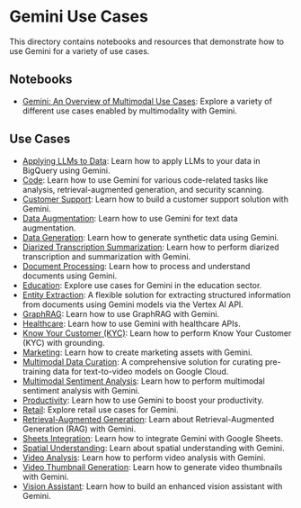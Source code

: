 # Gemini Use Cases

This directory contains notebooks and resources that demonstrate how to use Gemini for a variety of use cases.

## Notebooks

- [Gemini: An Overview of Multimodal Use Cases](intro_multimodal_use_cases.ipynb): Explore a variety of different use cases enabled by multimodality with Gemini.

## Use Cases

- [Applying LLMs to Data](applying-llms-to-data/): Learn how to apply LLMs to your data in BigQuery using Gemini.
- [Code](code/): Learn how to use Gemini for various code-related tasks like analysis, retrieval-augmented generation, and security scanning.
- [Customer Support](customer-support/): Learn how to build a customer support solution with Gemini.
- [Data Augmentation](data-augmentation/): Learn how to use Gemini for text data augmentation.
- [Data Generation](data-generation/): Learn how to generate synthetic data using Gemini.
- [Diarized Transcription Summarization](diarized-transcription-summarization/): Learn how to perform diarized transcription and summarization with Gemini.
- [Document Processing](document-processing/): Learn how to process and understand documents using Gemini.
- [Education](education/): Explore use cases for Gemini in the education sector.
- [Entity Extraction](entity-extraction/): A flexible solution for extracting structured information from documents using Gemini models via the Vertex AI API.
- [GraphRAG](graphrag/): Learn how to use GraphRAG with Gemini.
- [Healthcare](healthcare/): Learn how to use Gemini with healthcare APIs.
- [Know Your Customer (KYC)](kyc/): Learn how to perform Know Your Customer (KYC) with grounding.
- [Marketing](marketing/): Learn how to create marketing assets with Gemini.
- [Multimodal Data Curation](multimodal-data-curation/): A comprehensive solution for curating pre-training data for text-to-video models on Google Cloud.
- [Multimodal Sentiment Analysis](multimodal-sentiment-analysis/): Learn how to perform multimodal sentiment analysis with Gemini.
- [Productivity](productivity/): Learn how to use Gemini to boost your productivity.
- [Retail](retail/): Explore retail use cases for Gemini.
- [Retrieval-Augmented Generation](retrieval-augmented-generation/): Learn about Retrieval-Augmented Generation (RAG) with Gemini.
- [Sheets Integration](sheets-integration/): Learn how to integrate Gemini with Google Sheets.
- [Spatial Understanding](spatial-understanding/): Learn about spatial understanding with Gemini.
- [Video Analysis](video-analysis/): Learn how to perform video analysis with Gemini.
- [Video Thumbnail Generation](video-thumbnail-generation/): Learn how to generate video thumbnails with Gemini.
- [Vision Assistant](vision-assistant/): Learn how to build an enhanced vision assistant with Gemini.

